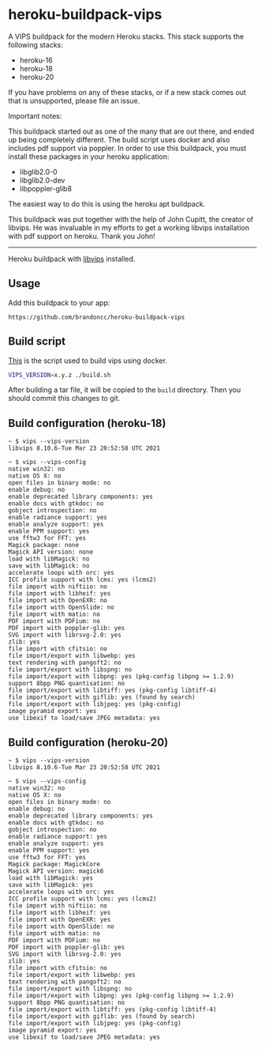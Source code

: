 heroku-buildpack-vips
=====================

A VIPS buildpack for the modern Heroku stacks. This stack supports the following
stacks:

- heroku-16
- heroku-18
- heroku-20

If you have problems on any of these stacks, or if a new stack comes out that is
unsupported, please file an issue.

Important notes:

This buildpack started out as one of the many that are out there, and ended up
being completely different. The build script uses docker and also includes pdf
support via poppler. In order to use this buildpack, you must install these packages in your heroku application:

- libglib2.0-0
- libglib2.0-dev
- libpoppler-glib8

The easiest way to do this is using the heroku apt buildpack.

This buildpack was put together with the help of John Cupitt, the creator of
libvips. He was invaluable in my efforts to get a working libvips installation
with pdf support on heroku. Thank you John!

---

Heroku buildpack with [libvips](https://github.com/jcupitt/libvips) installed.


## Usage

Add this buildpack to your app:

```
https://github.com/brandoncc/heroku-buildpack-vips
```

## Build script

[This](./build.sh) is the script used to build vips using docker.

```sh
VIPS_VERSION=x.y.z ./build.sh
```

After building a tar file, it will be copied to the `build` directory. Then you should commit this changes to git.

## Build configuration (heroku-18)

```
~ $ vips --vips-version
libvips 8.10.6-Tue Mar 23 20:52:58 UTC 2021

~ $ vips --vips-config
native win32: no
native OS X: no
open files in binary mode: no
enable debug: no
enable deprecated library components: yes
enable docs with gtkdoc: no
gobject introspection: no
enable radiance support: yes
enable analyze support: yes
enable PPM support: yes
use fftw3 for FFT: yes
Magick package: none
Magick API version: none
load with libMagick: no
save with libMagick: no
accelerate loops with orc: yes
ICC profile support with lcms: yes (lcms2)
file import with niftiio: no
file import with libheif: yes
file import with OpenEXR: no
file import with OpenSlide: no
file import with matio: no
PDF import with PDFium: no
PDF import with poppler-glib: yes
SVG import with librsvg-2.0: yes
zlib: yes
file import with cfitsio: no
file import/export with libwebp: yes
text rendering with pangoft2: no
file import/export with libspng: no
file import/export with libpng: yes (pkg-config libpng >= 1.2.9)
support 8bpp PNG quantisation: no
file import/export with libtiff: yes (pkg-config libtiff-4)
file import/export with giflib: yes (found by search)
file import/export with libjpeg: yes (pkg-config)
image pyramid export: yes
use libexif to load/save JPEG metadata: yes
```

## Build configuration (heroku-20)

```
~ $ vips --vips-version
libvips 8.10.6-Tue Mar 23 20:52:58 UTC 2021

~ $ vips --vips-config
native win32: no
native OS X: no
open files in binary mode: no
enable debug: no
enable deprecated library components: yes
enable docs with gtkdoc: no
gobject introspection: no
enable radiance support: yes
enable analyze support: yes
enable PPM support: yes
use fftw3 for FFT: yes
Magick package: MagickCore
Magick API version: magick6
load with libMagick: yes
save with libMagick: yes
accelerate loops with orc: yes
ICC profile support with lcms: yes (lcms2)
file import with niftiio: no
file import with libheif: yes
file import with OpenEXR: yes
file import with OpenSlide: no
file import with matio: no
PDF import with PDFium: no
PDF import with poppler-glib: yes
SVG import with librsvg-2.0: yes
zlib: yes
file import with cfitsio: no
file import/export with libwebp: yes
text rendering with pangoft2: no
file import/export with libspng: no
file import/export with libpng: yes (pkg-config libpng >= 1.2.9)
support 8bpp PNG quantisation: no
file import/export with libtiff: yes (pkg-config libtiff-4)
file import/export with giflib: yes (found by search)
file import/export with libjpeg: yes (pkg-config)
image pyramid export: yes
use libexif to load/save JPEG metadata: yes
```
